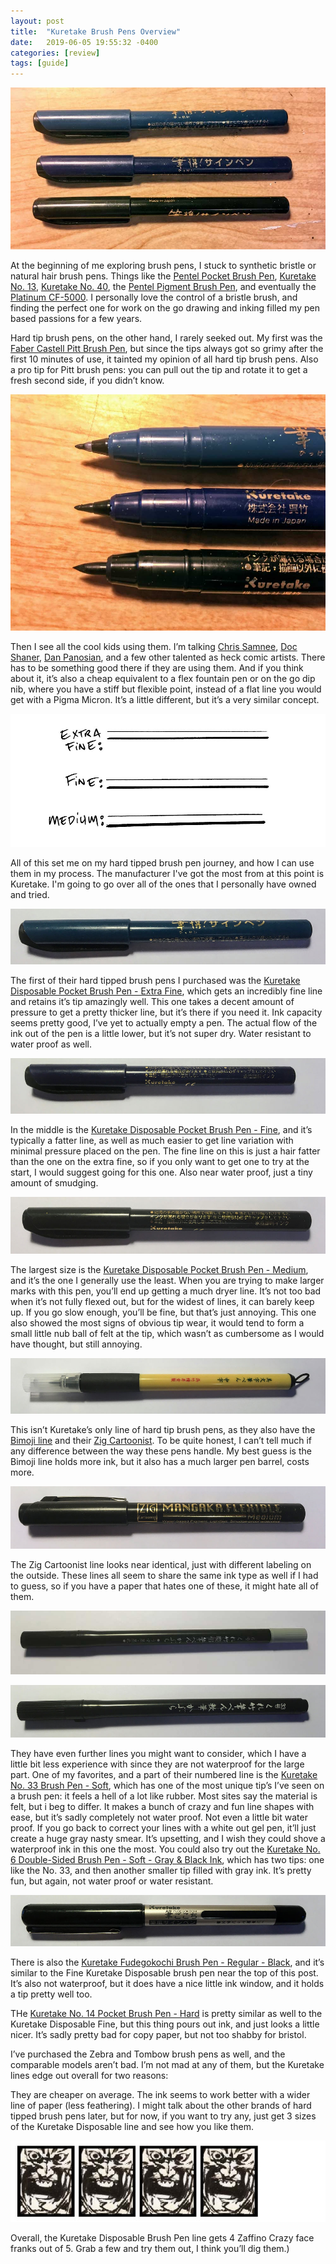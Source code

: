 ```yaml
---
layout: post
title:  "Kuretake Brush Pens Overview"
date:   2019-06-05 19:55:32 -0400
categories: [review]
tags: [guide]
---
```


![Kuretake Brush Pens, Capped](/assets/img/blog-images/c3ded223-28f2-49de-98bd-a47f07dcd6a1.jpeg)

At the beginning of me exploring brush pens, I stuck to synthetic bristle or natural hair brush pens.  Things like the [Pentel Pocket Brush Pen](https://www.jetpens.com/Pentel-Pocket-Brush-Pen-XGFKP-A/pd/1793), [Kuretake No. 13](https://www.jetpens.com/Kuretake-No.-13-Fountain-Brush-Pen-Black-Body/pd/2660), [Kuretake No. 40](https://www.jetpens.com/Kuretake-No.-40-Fountain-Brush-Pen-Bristles-Matte-Black/pd/3958), the [Pentel Pigment Brush Pen](https://www.jetpens.com/Pentel-Pigment-Ink-Brush-Pen-Medium/pd/10975), and eventually the [Platinum CF-5000](https://www.penchalet.com/fine_pens/fountain_pens/platinum_brush_pen.html?gclid=Cj0KCQjwxMjnBRCtARIsAGwWnBPPwi6z-ctTtp6ZMVygW16zDwmpIsNlRL_rJHCnxXv2kLxXohJqGs8aAq8jEALw_wcB). I personally love the control of a bristle brush, and finding the perfect one for work on the go drawing and inking filled my pen based passions for a few years.

<!--more-->

Hard tip brush pens, on the other hand, I rarely seeked out.  My first was the [Faber Castell Pitt Brush Pen](https://www.jetpens.com/Faber-Castell-PITT-Artist-Pen-B-Brush-Black-199/pd/17044), but since the tips always got so grimy after the first 10 minutes of use, it tainted my opinion of all hard tip brush pens.  Also a pro tip for Pitt brush pens: you can pull out the tip and rotate it to get a fresh second side, if you didn’t know.


![Kuretake Brush Pens Uncapped](/assets/img/blog-images/021a3d96-268a-4808-86c4-8c1e96235a52.jpeg)

Then I see all the cool kids using them.  I’m talking [Chris Samnee](http://www.chrissamnee.com/), [Doc Shaner](http://www.docshanerart.com), [Dan Panosian](https://www.danpanosian.com/), and a few other talented as heck comic artists.  There has to be something good there if they are using them.  And if you think about it, it’s also a cheap equivalent to a flex fountain pen or on the go dip nib, where you have a stiff but flexible point, instead of a flat line you would get with a Pigma Micron.  It’s a little different, but it’s a very similar concept.

![Line Width Comparrison](/assets/img/blog-images/kuretake-line-width-comparrison.jpg)

All of this set me on my hard tipped brush pen journey, and how I can use them in my process.  The manufacturer I've got the most from at this point is Kuretake.  I'm going to go over all of the ones that I personally have owned and tried.

![Kuretake Extra Fine Disposable Brush Pen](/assets/img/blog-images/e03ad01f-aa20-451e-b67c-fbfb26575890.jpeg)

The first of their hard tipped brush pens I purchased was the [Kuretake Disposable Pocket Brush Pen - Extra Fine](https://www.jetpens.com/Kuretake-Disposable-Pocket-Brush-Pen-Extra-Fine/pd/3073), which gets an incredibly fine line and retains it’s tip amazingly well.  This one takes a decent amount of pressure to get a pretty thicker line, but it’s there if you need it.  Ink capacity seems pretty good, I’ve yet to actually empty a pen.  The actual flow of the ink out of the pen is a little lower, but it’s not super dry.  Water resistant to water proof as well.

![Kuretake Disposable Brush Pen Fine](/assets/img/blog-images/fdbe3829-4dc2-4917-9108-bd2fc63c3931.jpeg)

In the middle is the [Kuretake Disposable Pocket Brush Pen - Fine](https://www.jetpens.com/Kuretake-Disposable-Pocket-Brush-Pen-Fine/pd/3074), and it’s typically a fatter line, as well as much easier to get line variation with minimal pressure placed on the pen.  The fine line on this is just a hair fatter than the one on the extra fine, so if you only want to get one to try at the start, I would suggest going for this one. Also near water proof, just a tiny amount of smudging.

![Kuretake Disposable Brush Pen Medium](/assets/img/blog-images/5c0455b1-b456-4110-ac87-dbceb8a73fde.jpeg)

The largest size is the [Kuretake Disposable Pocket Brush Pen - Medium](https://www.jetpens.com/Kuretake-Disposable-Pocket-Brush-Pen-Medium/pd/3075), and it’s the one I generally use the least. When you are trying to make larger marks with this pen, you’ll end up getting a much dryer line.  It’s not too bad when it’s not fully flexed out, but for the widest of lines, it can barely keep up.  If you go slow enough, you’ll be fine, but that’s just annoying.  This one also showed the most signs of obvious tip wear, it would tend to form a small little nub ball of felt at the tip, which wasn’t as cumbersome as I would have thought, but still annoying.


![Kuretake Bimoji Brush Pen Medium](/assets/img/blog-images/506f9ea5-754b-4e21-b115-c90c10bf3a2a.jpeg)

This isn’t Kuretake’s only line of hard tip brush pens, as they also have the [Bimoji line](https://www.jetpens.com/Kuretake-Bimoji-Brush-Pen-Fine/pd/5185) and their [Zig Cartoonist](https://www.jetpens.com/Kuretake-Zig-Cartoonist-Mangaka-Flexible-Pen-Fine-Black/pd/10898).  To be quite honest, I can’t tell much if any difference between the way these pens handle.  My best guess is the Bimoji line holds more ink, but it also has a much larger pen barrel, costs more.

![Kuretake Zig Mangaka Brush Pen Medium](/assets/img/blog-images/865ca4e7-6eb4-49fd-8d36-b3324175d421.jpeg)

The Zig Cartoonist line looks near identical, just with different labeling on the outside. These lines all seem to share the same ink type as well if I had to guess, so if you have a paper that hates one of these, it might hate all of them.

![Image description](/assets/img/blog-images/5f8e10a5-effd-45b2-a71b-e46f692566ca.jpeg)

![Image description](/assets/img/blog-images/069b3a58-ddfd-4013-864d-2d03d7f8d243.jpeg)

They have even further lines you might want to consider, which I have a little bit less experience with since they are not waterproof for the large part.  One of my favorites, and a part of their numbered line is the [Kuretake No. 33 Brush Pen - Soft](https://www.jetpens.com/Kuretake-No.-33-Brush-Pen-Soft/pd/2666#index=1), which has one of the most unique tip’s I’ve seen on a brush pen: it feels a hell of a lot like rubber.  Most sites say the material is felt, but i beg to differ.  It makes a bunch of crazy and fun line shapes with ease, but it’s sadly completely not water proof.  Not even a little bit water proof.  If you go back to correct your lines with a white out gel pen, it’ll just create a huge gray nasty smear.  It’s upsetting, and I wish they could shove a waterproof ink in this one the most.  You could also try out the [Kuretake No. 6 Double-Sided Brush Pen - Soft - Gray & Black Ink](https://www.jetpens.com/Kuretake-No.-6-Double-Sided-Brush-Pen-Soft-Gray-Black-Ink/pd/2668), which has two tips: one like the No. 33, and then another smaller tip filled with gray ink.  It’s pretty fun, but again, not water proof or water resistant.

![Image description](/assets/img/blog-images/66e62942-6b97-483d-9812-627f79c0525e.jpeg)

There is also the [Kuretake Fudegokochi Brush Pen - Regular - Black](https://www.jetpens.com/Kuretake-Fudegokochi-Brush-Pen-Regular-Black/pd/2658#index=1), and it’s similar to the Fine Kuretake Disposable brush pen near the top of this post.  It’s also not waterproof, but it does have a nice little ink window, and it holds a tip pretty well too.

THe [Kuretake No. 14 Pocket Brush Pen - Hard](https://www.jetpens.com/Kuretake-No.-14-Pocket-Brush-Pen-Hard/pd/2664#index=1) is pretty similar as well to the Kuretake Disposable Fine, but this thing pours out ink, and just looks a little nicer.  It’s sadly pretty bad for copy paper, but not too shabby for bristol.

I’ve purchased the Zebra and Tombow brush pens as well, and the comparable models aren’t bad.  I’m not mad at any of them, but the Kuretake lines edge out overall for two reasons:

They are cheaper on average.
The ink seems to work better with a wider line of paper (less feathering).
I might talk about the other brands of hard tipped brush pens later, but for now, if you want to try any, just get 3 sizes of the Kuretake Disposable line and see how you like them.


![4 STARS OUT OF 5](/assets/img/blog-images/zaffino-scale-4-star.jpg)

Overall, the Kuretake Disposable Brush Pen line gets 4 Zaffino Crazy face franks out of 5.  Grab a few and try them out, I think you’ll dig them.)
